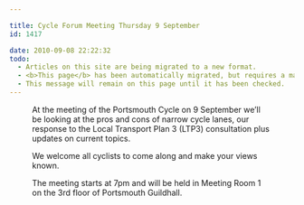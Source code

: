 ```yaml
---

title: Cycle Forum Meeting Thursday 9 September
id: 1417

date: 2010-09-08 22:22:32
todo:
  - Articles on this site are being migrated to a new format.
  - <b>This page</b> has been automatically migrated, but requires a manual check-&amp;-tune to ensure the format and links all work as expected.
  - This message will remain on this page until it has been checked.
---
```


<figure id="attachment_1420" align="alignright" width="240" caption="Narrow cycle lanes - a waste of space?"][![](http://www.pompeybug.co.uk/wp-content/uploads/2010/09/narrow-cycle-lane-300x225.jpg "narrow cycle lane")](http://www.pompeybug.co.uk/wp-content/uploads/2010/09/narrow-cycle-lane.jpg)</figure>

At the meeting of the Portsmouth Cycle on 9 September we’ll be looking at the pros and cons of narrow cycle lanes, our response to the Local Transport Plan 3 (LTP3) consultation plus updates on current topics. 

We welcome all cyclists to come along and make your views known.

The meeting starts at 7pm and will be held in Meeting Room 1 on the 3rd floor of Portsmouth Guildhall.